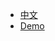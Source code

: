 - [中文](/cn/)
- <a href="//apache.github.io/incubator-weex-ui/docs/demo.html" target="_self">Demo</a>
